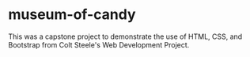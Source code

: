 # museum-of-candy

This was a capstone project to demonstrate the use of HTML, CSS, and Bootstrap from Colt Steele's Web Development Project. 
